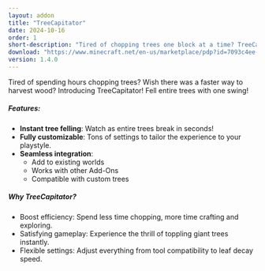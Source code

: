 ```yaml
---
layout: addon
title: "TreeCapitator"
date: 2024-10-16
order: 1
short-description: "Tired of chopping trees one block at a time? TreeCapitator brings instant forestry to Minecraft Bedrock!"
download: "https://www.minecraft.net/en-us/marketplace/pdp?id=7093c4ee-0422-421c-a2ad-95140c96a1ac"
version: 1.4.0
---
```


Tired of spending hours chopping trees? Wish there was a faster way to harvest wood? Introducing TreeCapitator!
Fell entire trees with one swing!

##### Features:
- **Instant tree felling**: Watch as entire trees break in seconds!
- **Fully customizable**: Tons of settings to tailor the experience to your playstyle.
- **Seamless integration**: 
  - Add to existing worlds
  - Works with other Add-Ons
  - Compatible with custom trees

##### Why TreeCapitator?
- Boost efficiency: Spend less time chopping, more time crafting and exploring.
- Satisfying gameplay: Experience the thrill of toppling giant trees instantly.
- Flexible settings: Adjust everything from tool compatibility to leaf decay speed.